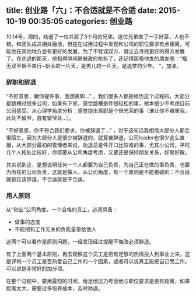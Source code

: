 title: 创业路「六」：不合适就是不合适
date: 2015-10-19 00:35:05
categories: 创业路
---

10.14号，周四，劝退了一位并肩了3个月的兄弟。这位兄弟做了一手好菜，人也不错，和团队成员相处融洽，但是在试用过程中发现和公司的职位要求有点距离，可能他在其他地方会有更好的发展，为了不耽误双方，就让去寻找更好的得方发展了。在劝退的那天，他租得隔间房被政府抢拆了，还记得那晚他发的朋友圈：”福无双至祸不单行~抬头的一片天，是男儿的一片天，是追梦的少年。 “，加油。

### 辞职和辞退

“不好意思，跟你提件事，我想离职…” ，我们很多人都是经历这个过程的，大部分都跳槽过很多公司，如果有下家，感觉跳槽是件很轻松的事，根本很少不考虑目前公司感受。从心理学角度分析：感觉提出离职是个很光荣的事（谁让你不器重我，此处不留爷，自有留爷处...）。

“不好意思，你不符合我们要求，你被辞退了…” ，对于这句话我相信大部分人都会很陌生，因为大部分人是很少被辞退的，就算被辞退，公司leader也很少这么直接，从大部分最初的管理者来说，劝退总是件开口比较难的事，尤其小公司，平时几个人相处比较好，你既要从公司角度考虑，又要还是保持朋友关系，好聚好散。

其实说到这，是想说明任何一个人都要为自己负责，为自己正在做的事负责，也要为所在的公司负责，这就是做人。从公司角度，有一个原则是不能被破的：不合适就是应该辞退，不合适就是不合适。
<!--more-->

### 用人原则

从“创业”公司角度，一个合格的员工，必须具备：
-  做事的态度
-  不能把和工作无关的负能量带给他人

这两个可以看作是原则问题，一经发现经过提醒不悔改必须辞退。

有了上面两个基本原则，再去观察这个员工是否有足够的热情投入到事业上来，这是评判一个员工是否热爱自己工作的一个因素，或者可以说真正能把自己而工作。可以说是非常好的加分项。

在整个过程中，要用最短的时间，给足他压力考验他与职位要求是否有距离，如果距离太大，需要过多培养成本，及时劝退。
